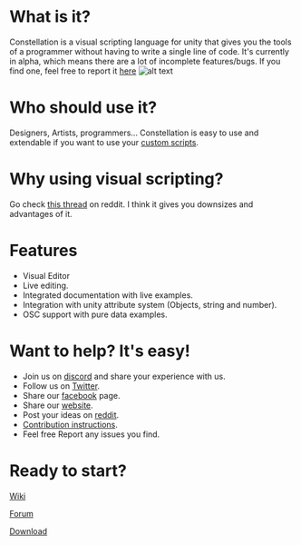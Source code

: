 
# What is it?
Constellation is a visual scripting language for unity that gives you the tools of a programmer without having to write a single line of code. It's currently in alpha, which means there are a lot of incomplete features/bugs. If you find one, feel free to report it [here](https://www.constellationeditor.com/forum-1/suggestions)
![alt text](https://static.wixstatic.com/media/cbe6c9_062e10c638e3460d905f20f95af1ee42~mv2.png/v1/fill/w_1377,h_716,al_c,usm_0.66_1.00_0.01/cbe6c9_062e10c638e3460d905f20f95af1ee42~mv2.png)

# Who should use it?
Designers, Artists, programmers... Constellation is easy to use and extendable if you want to use your [custom scripts](https://github.com/AntoineCharton/Constellation/wiki/Create-a-node).

# Why using visual scripting?
Go check [this thread](https://www.reddit.com/r/Unity3D/comments/7nzkdx/constellation_open_source_visual_scripting_editor/) on reddit. I think it gives you downsizes and advantages of it.  

# Features
- Visual Editor
- Live editing.
- Integrated documentation with live examples.
- Integration with unity attribute system (Objects, string and number).
- OSC support with pure data examples.

# Want to help? It's easy!
- Join us on [discord](https://discord.gg/Cx2k7We) and share your experience with us.
- Follow us on [Twitter](https://twitter.com/ConstellationVS).
- Share our [facebook](https://www.facebook.com/ConstellationEditor/) page.
- Share our [website](https://www.constellationeditor.com/).
- Post your ideas on [reddit](https://www.reddit.com/r/ConstellationVS/).
- [Contribution instructions](https://github.com/AntoineCharton/Constellation/wiki/).
- Feel free Report any issues you find.

# Ready to start?
[Wiki](https://github.com/ConstellationLanguage/Constellation/wiki)

[Forum](https://www.constellationeditor.com/forum-1)

[Download](https://www.constellationeditor.com/download)
